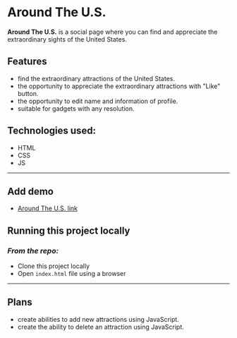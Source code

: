 # **Around The U.S.**

**Around The U.S.** is a social page where you can find and appreciate the extraordinary sights of the United States.

## Features


* find the extraordinary attractions of the United States.
* the opportunity to appreciate the extraordinary attractions with "Like" button.
* the opportunity to edit name and information of profile.
* suitable for gadgets with any resolution.

## Technologies used:

* HTML
* CSS
* JS

___

## Add demo

* [Around The U.S. link](https://inndi.github.io/web_project_4/)


## Running this project locally
### *From the repo:*

* Clone this project locally
* Open ```index.html``` file using a browser
___

## Plans
 * create abilities to add new attractions using JavaScript. 
 * create the ability to delete an attraction using JavaScript. 
